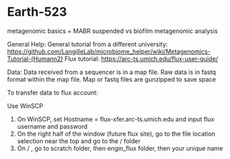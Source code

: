 # Earth-523
metagenomic basics + MABR suspended vs biofilm metagenomic analysis

General Help:
General tutorial from a different university: https://github.com/LangilleLab/microbiome_helper/wiki/Metagenomics-Tutorial-(Humann2)
Flux tutorial: https://arc-ts.umich.edu/flux-user-guide/

Data:
Data received from a sequencer is in a map file.  Raw data is in fastq format within the map file.  Map or fastq files are gunzipped to save space

To transfer data to flux account:

Use WinSCP
1. On WinSCP, set Hostname = flux-xfer.arc-ts.umich.edu and input flux username and password
2. On the right half of the window (future flux site), go to the file location selection near the top and go to the / <root> folder
3. On / <root>, go to scratch folder, then engin_flux folder, then your unique name  
  

